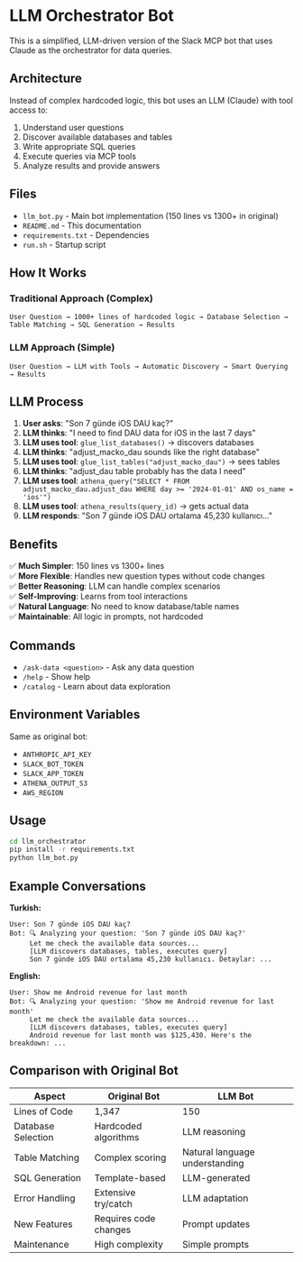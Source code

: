# LLM Orchestrator Bot

This is a simplified, LLM-driven version of the Slack MCP bot that uses Claude as the orchestrator for data queries.

## Architecture

Instead of complex hardcoded logic, this bot uses an LLM (Claude) with tool access to:
1. Understand user questions
2. Discover available databases and tables
3. Write appropriate SQL queries
4. Execute queries via MCP tools
5. Analyze results and provide answers

## Files

- `llm_bot.py` - Main bot implementation (150 lines vs 1300+ in original)
- `README.md` - This documentation
- `requirements.txt` - Dependencies
- `run.sh` - Startup script

## How It Works

### Traditional Approach (Complex)
```
User Question → 1000+ lines of hardcoded logic → Database Selection → Table Matching → SQL Generation → Results
```

### LLM Approach (Simple)
```
User Question → LLM with Tools → Automatic Discovery → Smart Querying → Results
```

## LLM Process

1. **User asks**: "Son 7 günde iOS DAU kaç?"
2. **LLM thinks**: "I need to find DAU data for iOS in the last 7 days"
3. **LLM uses tool**: `glue_list_databases()` → discovers databases
4. **LLM thinks**: "adjust_macko_dau sounds like the right database"
5. **LLM uses tool**: `glue_list_tables("adjust_macko_dau")` → sees tables
6. **LLM thinks**: "adjust_dau table probably has the data I need"
7. **LLM uses tool**: `athena_query("SELECT * FROM adjust_macko_dau.adjust_dau WHERE day >= '2024-01-01' AND os_name = 'ios'")`
8. **LLM uses tool**: `athena_results(query_id)` → gets actual data
9. **LLM responds**: "Son 7 günde iOS DAU ortalama 45,230 kullanıcı..."

## Benefits

✅ **Much Simpler**: 150 lines vs 1300+ lines  
✅ **More Flexible**: Handles new question types without code changes  
✅ **Better Reasoning**: LLM can handle complex scenarios  
✅ **Self-Improving**: Learns from tool interactions  
✅ **Natural Language**: No need to know database/table names  
✅ **Maintainable**: All logic in prompts, not hardcoded  

## Commands

- `/ask-data <question>` - Ask any data question
- `/help` - Show help
- `/catalog` - Learn about data exploration

## Environment Variables

Same as original bot:
- `ANTHROPIC_API_KEY`
- `SLACK_BOT_TOKEN`
- `SLACK_APP_TOKEN`
- `ATHENA_OUTPUT_S3`
- `AWS_REGION`

## Usage

```bash
cd llm_orchestrator
pip install -r requirements.txt
python llm_bot.py
```

## Example Conversations

**Turkish:**
```
User: Son 7 günde iOS DAU kaç?
Bot: 🔍 Analyzing your question: 'Son 7 günde iOS DAU kaç?'
     Let me check the available data sources...
     [LLM discovers databases, tables, executes query]
     Son 7 günde iOS DAU ortalama 45,230 kullanıcı. Detaylar: ...
```

**English:**
```
User: Show me Android revenue for last month
Bot: 🔍 Analyzing your question: 'Show me Android revenue for last month'
     Let me check the available data sources...
     [LLM discovers databases, tables, executes query]
     Android revenue for last month was $125,430. Here's the breakdown: ...
```

## Comparison with Original Bot

| Aspect | Original Bot | LLM Bot |
|--------|-------------|---------|
| Lines of Code | 1,347 | 150 |
| Database Selection | Hardcoded algorithms | LLM reasoning |
| Table Matching | Complex scoring | Natural language understanding |
| SQL Generation | Template-based | LLM-generated |
| Error Handling | Extensive try/catch | LLM adaptation |
| New Features | Requires code changes | Prompt updates |
| Maintenance | High complexity | Simple prompts |
